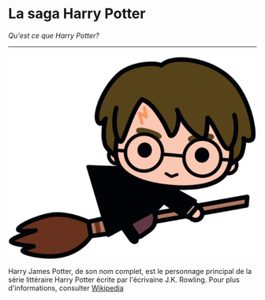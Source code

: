 # La saga Harry Potter
*Qu'est ce que Harry Potter?*
>
>
* * * 
![imageHP](https://github.com/ChloeBED/Harry-Potter/blob/main/pngwing.com.png)
>
Harry James Potter, de son nom complet, est le personnage principal de la série littéraire Harry Potter écrite par l'écrivaine J.K. Rowling. Pour plus d'informations, consulter 
[Wikipedia](https://fr.wikipedia.org/wiki/Harry_Potter)


